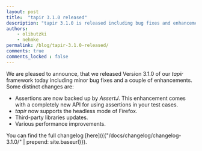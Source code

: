 ```yaml
---
layout: post
title:  "tapir 3.1.0 released"
description: "tapir 3.1.0 is released including bug fixes and enhancements"
authors:
    - olibutzki
    - nehmke
permalink: /blog/tapir-3.1.0-released/
comments: true
comments_locked : false
---
```


We are pleased to announce, that we released Version 3.1.0 of our *tapir* framework today including minor bug fixes and a couple of enhancements. Some distinct changes are:
* Assertions are now backed up by *AssertJ*. This enhancement comes with a completely new API for using assertions in your test cases.
* *tapir* now supports the headless mode of Firefox.
* Third-party libraries updates.
* Various performance improvements.

You can find the full changelog [here]({{"/docs/changelog/changelog-3.1.0/" | prepend: site.baseurl}}).
